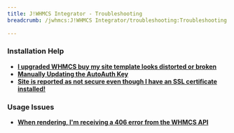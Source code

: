 ```yaml
---
title: J!WHMCS Integrator - Troubleshooting
breadcrumb: /jwhmcs:J!WHMCS Integrator/troubleshooting:Troubleshooting
 
---
```


### Installation Help
* **[I upgraded WHMCS buy my site template looks distorted or broken](jwhmcs/troubleshooting/upgradesitebroken.md)**
* **[Manually Updating the AutoAuth Key](jwhmcs/troubleshooting/manuallyupdatingautoauth.md)**
* **[Site is reported as not secure even though I have an SSL certificate installed!](jwhmcs/troubleshooting/sitenotsecure.md)**

### Usage Issues
* **[When rendering, I'm receiving a 406 error from the WHMCS API](jwhmcs/troubleshooting/receiving406.md)**